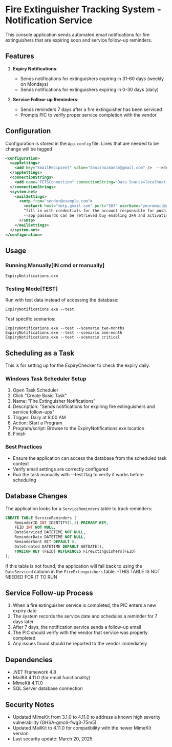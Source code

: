 # Fire Extinguisher Tracking System - Notification Service

This console application sends automated email notifications for fire extinguishers that are expiring soon and service follow-up reminders.

## Features

1. **Expiry Notifications**:
   - Sends notifications for extinguishers expiring in 31-60 days (weekly on Mondays)
   - Sends notifications for extinguishers expiring in 0-30 days (daily)

2. **Service Follow-up Reminders**:
   - Sends reminders 7 days after a fire extinguisher has been serviced
   - Prompts PIC to verify proper service completion with the vendor

## Configuration

Configuration is stored in the `App.config` file:
Lines that are needed to be change will be tagged

```xml
<configuration>
  <appSettings>
    <add key="EmailRecipient" value="danishaiman3b@gmail.com" />  -->default recipient email
  </appSettings>
  <connectionStrings>
    <add name="FETSConnection" connectionString="Data Source=localhost;Initial Catalog=FETS;User ID=danishaiman;Password=12345;Connection   Timeout=30" providerName="System.Data.SqlClient" />         --> alter based on DB credentials
  </connectionStrings>
  <system.net>
    <mailSettings>
      <smtp from="sender@example.com">
        <network host="smtp.gmail.com" port="587" userName="youremail@gmail.com" password="your-app-password" enableSsl="true" />
        ^fill in with credentials for the account responsible for pushing email
        --app passwords can be retrieved buy enabling 2FA and activating them on the account
      </smtp>
    </mailSettings>
  </system.net>
</configuration>
```

## Usage

### Running Manually[IN cmd or manually]

```
ExpiryNotifications.exe
```

### Testing Mode[TEST]

Run with test data instead of accessing the database:

```
ExpiryNotifications.exe --test
```

Test specific scenarios:

```
ExpiryNotifications.exe --test --scenario two-months
ExpiryNotifications.exe --test --scenario one-month
ExpiryNotifications.exe --test --scenario critical
```

## Scheduling as a Task

This is for setting up for the ExpiryChecker to check the expiry daily.
### Windows Task Scheduler Setup

1. Open Task Scheduler
2. Click "Create Basic Task"
3. Name: "Fire Extinguisher Notifications"
4. Description: "Sends notifications for expiring fire extinguishers and service follow-ups"
5. Trigger: Daily at 8:00 AM
6. Action: Start a Program
7. Program/script: Browse to the ExpiryNotifications.exe location
8. Finish

### Best Practices

- Ensure the application can access the database from the scheduled task context
- Verify email settings are correctly configured
- Run the task manually with --test flag to verify it works before scheduling

## Database Changes

The application looks for a `ServiceReminders` table to track reminders:

```sql
CREATE TABLE ServiceReminders (
    ReminderID INT IDENTITY(1,1) PRIMARY KEY,
    FEID INT NOT NULL,
    DateServiced DATETIME NOT NULL,
    ReminderDate DATETIME NOT NULL,
    ReminderSent BIT DEFAULT 0,
    DateCreated DATETIME DEFAULT GETDATE(),
    FOREIGN KEY (FEID) REFERENCES FireExtinguishers(FEID)
);
```

If this table is not found, the application will fall back to using the `DateServiced` column in the `FireExtinguishers` table.
-THIS TABLE IS NOT NEEDED FOR IT TO RUN

## Service Follow-up Process

1. When a fire extinguisher service is completed, the PIC enters a new expiry date
2. The system records the service date and schedules a reminder for 7 days later
3. After 7 days, the notification service sends a follow-up email
4. The PIC should verify with the vendor that service was properly completed
5. Any issues found should be reported to the vendor immediately

## Dependencies

- .NET Framework 4.8
- MailKit 4.11.0 (for email functionality)
- MimeKit 4.11.0
- SQL Server database connection

## Security Notes

- Updated MimeKit from 3.1.0 to 4.11.0 to address a known high severity vulnerability (GHSA-gmc6-fwg3-75m5)
- Updated MailKit to 4.11.0 for compatibility with the newer MimeKit version
- Last security update: March 20, 2025
